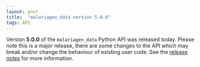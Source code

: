 ```yaml
---
layout: post
title:  "malariagen_data version 5.0.0"
tags: API
---
```


Version <strong>5.0.0</strong> of the `malariagen_data` Python API was
released today. Please note this is a major release, there are some
changes to the API which may break and/or change the behaviour of
existing user code. See the [release
notes](https://github.com/malariagen/malariagen-data-python/releases/tag/v5.0.0)
for more information.
